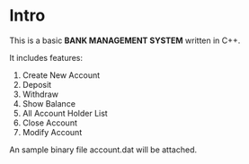 # Intro

This is a basic **BANK MANAGEMENT SYSTEM**
written in C++.

It includes features:

1. Create New Account
2. Deposit
3. Withdraw
4. Show Balance
5. All Account Holder List
6. Close Account
7. Modify Account

An sample binary file account.dat will be attached.
